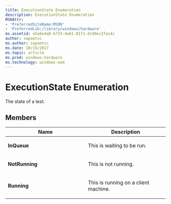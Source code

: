 ```yaml
---
title: ExecutionState Enumeration
description: ExecutionState Enumeration
MSHAttr:
- 'PreferredSiteName:MSDN'
- 'PreferredLib:/library/windows/hardware'
ms.assetid: e5a6e4a8-b733-4e61-81f1-dcd9ec1fac4c
author: sapaetsc
ms.author: sapaetsc
ms.date: 10/15/2017
ms.topic: article
ms.prod: windows-hardware
ms.technology: windows-oem
---
```


# ExecutionState Enumeration


The state of a test.

## <span id="Members"></span><span id="members"></span><span id="MEMBERS"></span>Members


<table>
<colgroup>
<col width="50%" />
<col width="50%" />
</colgroup>
<thead>
<tr class="header">
<th>Name</th>
<th>Description</th>
</tr>
</thead>
<tbody>
<tr class="odd">
<td><p><strong>InQueue</strong></p></td>
<td><p>This is waiting to be run.</p></td>
</tr>
<tr class="even">
<td><p><strong>NotRunning</strong></p></td>
<td><p>This is not running.</p></td>
</tr>
<tr class="odd">
<td><p><strong>Running</strong></p></td>
<td><p>This is running on a client machine.</p></td>
</tr>
</tbody>
</table>

 

 

 






